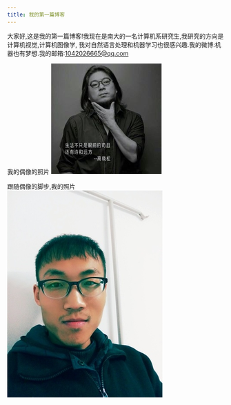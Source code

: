 ```yaml
---
title: 我的第一篇博客
---
```

大家好,这是我的第一篇博客!我现在是南大的一名计算机系研究生,我研究的方向是计算机视觉,计算机图像学,
我对自然语言处理和机器学习也很感兴趣.我的微博:机器也有梦想.我的邮箱:1042026665@qq.com

我的偶像的照片
![gao img](/./img/gao.jpg)

跟随偶像的脚步,我的照片
![me img](/./img/me.jpg)
